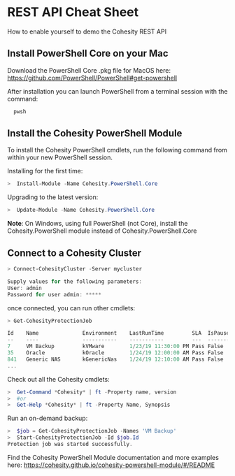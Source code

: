 # REST API Cheat Sheet

How to enable yourself to demo the Cohesity REST API

## Install PowerShell Core on your Mac 

Download the PowerShell Core .pkg file for MacOS here: https://github.com/PowerShell/PowerShell#get-powershell

After installation you can launch PowerShell from a terminal session with the command:

```bash
  pwsh
```

## Install the Cohesity PowerShell Module

To install the Cohesity PowerShell cmdlets, run the following command from within your new PowerShell session.

Installing for the first time:
```powershell
>  Install-Module -Name Cohesity.PowerShell.Core
```

Upgrading to the latest version:
```powershell
>  Update-Module -Name Cohesity.PowerShell.Core
```

**Note**: On Windows, using full PowerShell (not Core), install the Cohesity.PowerShell module instead of Cohesity.PowerShell.Core

## Connect to a Cohesity Cluster

```powershell
> Connect-CohesityCluster -Server mycluster              

Supply values for the following parameters:
User: admin
Password for user admin: *****
```
once connected, you can run other cmdlets:
```powershell
> Get-CohesityProtectionJob

Id    Name              Environment    LastRunTime         SLA  IsPaused
--    ----              -----------    -----------         ---  --------
7     VM Backup         kVMware        1/23/19 11:30:00 PM Pass False
35    Oracle            kOracle        1/24/19 12:00:00 AM Pass False
841   Generic NAS       kGenericNas    1/24/19 12:10:00 AM Pass False
...
```

Check out all the Cohesity cmdlets:

```powershell
>  Get-Command *Cohesity* | ft -Property name, version
>  #or
>  Get-Help *Cohesity* | ft -Property Name, Synopsis
```

Run an on-demand backup:

```powershell
>  $job = Get-CohesityProtectionJob -Names 'VM Backup'
>  Start-CohesityProtectionJob -Id $job.Id
Protection job was started successfully.
```

Find the Cohesity PowerShell Module documentation and more examples here: https://cohesity.github.io/cohesity-powershell-module/#/README


